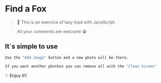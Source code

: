 # Find a Fox

> 🦊 This is an exercice of lazy load with JavaScript.

> All your comments are welcome 😁


## It´s simple to use

```sh
Use the "Add image" button and a new photo will be there.

If you want another phothos you can remove all with the "Clean Screen" button.
```

✨ Enjoy it!!
